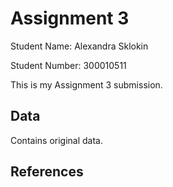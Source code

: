 # Assignment 3

Student Name: Alexandra Sklokin

Student Number: 300010511

This is my Assignment 3 submission.

## Data

Contains original data.

## References
